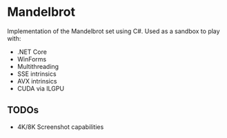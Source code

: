 # Mandelbrot

Implementation of the Mandelbrot set using C#. Used as a sandbox to play with:
- .NET Core
- WinForms
- Multithreading
- SSE intrinsics
- AVX intrinsics
- CUDA via ILGPU

## TODOs

- 4K/8K Screenshot capabilities
